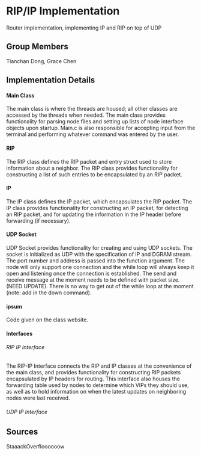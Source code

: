 # RIP/IP Implementation
Router implementation, implementing IP and RIP on top of UDP
## Group Members
Tianchan Dong, Grace Chen
## Implementation Details
#### Main Class
The main class is where the threads are housed; all other classes are accessed by the threads when needed. The main class provides functionality for parsing node files and setting up lists of node interface objects upon startup. Main.c is also responsible for accepting input from the terminal and performing whatever command was entered by the user.
#### RIP
The RIP class defines the RIP packet and entry struct used to store information about a neighbor. The RIP class provides functionality for constructing a list of such entries to be encapsulated by an RIP packet.
#### IP
The IP class defines the IP packet, which encapsulates the RIP packet. The IP class provides functionality for constructing an IP packet, for detecting an RIP packet, and for updating the information in the IP header before forwarding (if necessary).
#### UDP Socket
UDP Socket provides functionality for creating and using UDP sockets. The socket is initialized as UDP with the specification of IP and DGRAM stream. The port number and address is passed into the function argument. The node will only support one connection and the while loop will always keep it open and listening once the connection is established. The send and receive message at the moment needs to be defined with packet size. (NEED UPDATE). There is no way to get out of the while loop at the moment (note: add in the down command).
#### ipsum
Code given on the class website.
#### Interfaces
###### RIP IP Interface
The RIP-IP Interface connects the RIP and IP classes at the convenience of the main class, and provides functionality for constructing RIP packets encapsulated by IP headers for routing. This interface also houses the forwarding table used by nodes to determine which VIPs they should use, as well as to hold information on when the latest updates on neighboring nodes were last received.
###### UDP IP Interface

## Sources
StaaackOverfloooooow
